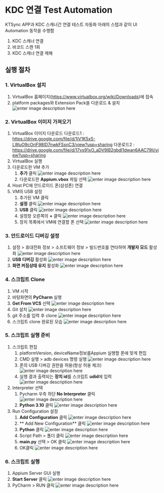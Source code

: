 ﻿# KDC 연결 Test Automation

KTSync APP과 KDC 스캐너간 연결 테스트 자동화
아래의 스텝과 같이 UI Automation 동작을 수행함
1. KDC 스캐너 연결
2. 바코드 스캔 1회
3. KDC 스캐너 연결 제해

## 실행 절차

### 1. VirtualBox 설치
1. VirtualBox 홈페이지(https://www.virtualbox.org/wiki/Downloads)에 접속
2. platform packages와 Extension Pack을 다운로드 & 설치
![enter image description here](https://i.imgur.com/yAhSQAC.jpg)


### 2. VirtualBox 이미지 가져오기
1. VirtualBox 이미지 다운로드
    다운로드1 : https://drive.google.com/file/d/1iV1K5xS-LWuO9cOriF98ID7nwkFSsnC3/view?usp=sharing
    다운로드2 : https://drive.google.com/file/d/17vs91xO_aDV9lB2gbdl1dwan6AAC79lj/view?usp=sharing
2. VirtualBox 실행
3. 다운로드한 VM 추가
	1. **추가** 클릭
	![enter image description here](https://i.imgur.com/ax30tCV.jpg)
	2. 다운로드한 **Appium.vbox** 파일 선택
	![enter image description here](https://i.imgur.com/bGuwBZg.jpg)
4. Host PC에 안드로이드 폰(삼성폰) 연결
4. VM의 USB 설정
	1. 추가된 VM 클릭
	2. **설정** 클릭
	![enter image description here](https://i.imgur.com/IAd9BtE.jpg)
	3. **USB** 클릭
	![enter image description here](https://i.imgur.com/WCitWop.jpg)
	4.  설정창 오른쪽의 **+** 클릭
	![enter image description here](https://i.imgur.com/7CwF81n.jpg)
	5. 장치 목록에서 VM에 연결할 폰 선택
	![enter image description here](https://i.imgur.com/H0VNPgQ.jpg)


### 3. 안드로이드 디버깅 설정
1. 설정 > 휴대전화 정보 > 소프트웨어 정보 > 빌드번호를 연타하여 **개발자 모드** 활성화
![enter image description here](https://i.imgur.com/y41SPt1.jpg)
2. **USB 디버깅** 활성화
![enter image description here](https://i.imgur.com/2z7YdFs.jpg)
4. **화면 켜짐상태 유지** 활성화
![enter image description here](https://i.imgur.com/yi1xerC.jpg)


###  4. 스크립트 Clone
1. VM 시작
2. 바탕화면의 **PyCharm** 실행
3. **Get From VCS** 선택
![enter image description here](https://i.imgur.com/qgzXcQV.jpg)
4. Git 설치
![enter image description here](https://i.imgur.com/7TkWCky.jpg)
5. git 주소를 입력 후 clone
![enter image description here](https://i.imgur.com/mW40iIF.jpg)
7. 스크립트 clone 완료된 모습
![enter image description here](https://i.imgur.com/CSsCaBO.jpg)




### 5. 스크립트 실행 준비
1. 스크립트 편집
	1. platformVersion, deviceName정보를Appium 실행할 폰에 맞게 편집
	2. CMD 실행 > adb devices 명령 실행
	![enter image description here](https://i.imgur.com/83YXATO.jpg)
	3. 폰의 USB 디버깅 권한을 허용(항상 허용 체크)
	![enter image description here](https://i.imgur.com/7gpYORU.jpg)
	4. 실행 결과 출력되는 **장치 id**를 스크립트 **udid**에 입력
	![enter image description here](https://i.imgur.com/FnYj5l0.jpg)
2. Interpreter 선택
	1. Pycharm 우측 하단 **No Interpreter** 클릭
	![enter image description here](https://i.imgur.com/G7Enoyi.jpg)
	2. **Python 3.10** 클릭
	![enter image description here](https://i.imgur.com/OyEoGfe.jpg)
3. Run Configuration 설정
	1. **Add Configuration** 클릭
	![enter image description here](https://i.imgur.com/NcrmJwc.jpg)
	2. ** Add New Configuration** 클릭
![enter image description here](https://i.imgur.com/t4h76Z5.jpg)
	3. **Python** 클릭
	![enter image description here](https://i.imgur.com/0chX50z.jpg)
	4. Script Path > 폴더 클릭
	![enter image description here](https://i.imgur.com/rgih9Ge.jpg)
	5. **main.py** 선택 > OK 클릭
	![enter image description here](https://i.imgur.com/0k8rFvm.jpg)
	6. OK클릭
	![enter image description here](https://i.imgur.com/6Se72rM.jpg)



### 6. 스크립트 실행
1. Appium Server GUI 실행
2. **Start Server** 클릭
![enter image description here](https://i.imgur.com/GRSR2A8.jpg)
3. PyCharm > RUN 클릭
![enter image description here](https://i.imgur.com/MrLBxBD.jpg)

